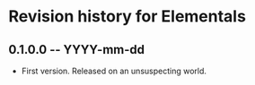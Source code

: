 # Revision history for Elementals

## 0.1.0.0 -- YYYY-mm-dd

* First version. Released on an unsuspecting world.
